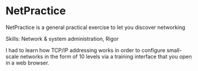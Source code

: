 # NetPractice
NetPractice is a general practical exercise to let you discover networking 

Skills: Network & system administration, Rigor

I had to learn how TCP/IP addressing works in order to configure small-scale networks in the form of 10 levels via a training interface that you open in a web browser.
